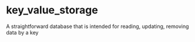# key_value_storage
A straightforward database that is intended for reading, updating, removing data by a key
